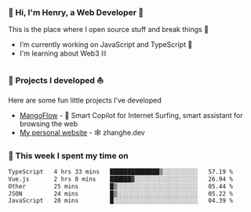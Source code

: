<!-- [![Click to enter my website](https://github.com/zh30/zh30/assets/7930156/bb82b0df-3fb8-4136-8522-734cd2b27f6a)](https://blog.zhanghe.dev) -->

### 👋 Hi, I'm Henry, a Web Developer 🚀

This is the place where I open source stuff and break things :rofl:

- I’m currently working on JavaScript and TypeScript 🥢
- I'm learning about Web3 ⛓️

### 🔨 Projects I developed ⛵

Here are some fun little projects I've developed

- [MangoFlow](https://mangoflow.chat/) - 🥭 Smart Copilot for Internet Surfing, smart assistant for browsing the web
- [My personal website](https://zhanghe.dev) - 🕸️ zhanghe.dev

### 💪 This week I spent my time on

<!--START_SECTION:waka-->

```txt
TypeScript   4 hrs 33 mins   ██████████████▒░░░░░░░░░░   57.19 %
Vue.js       2 hrs 8 mins    ██████▓░░░░░░░░░░░░░░░░░░   26.94 %
Other        25 mins         █▒░░░░░░░░░░░░░░░░░░░░░░░   05.44 %
JSON         24 mins         █▒░░░░░░░░░░░░░░░░░░░░░░░   05.22 %
JavaScript   20 mins         █░░░░░░░░░░░░░░░░░░░░░░░░   04.39 %
```

<!--END_SECTION:waka-->
